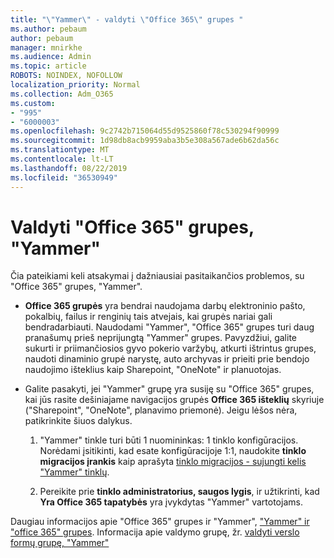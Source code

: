 ```yaml
---
title: "\"Yammer\" - valdyti \"Office 365\" grupes "
ms.author: pebaum
author: pebaum
manager: mnirkhe
ms.audience: Admin
ms.topic: article
ROBOTS: NOINDEX, NOFOLLOW
localization_priority: Normal
ms.collection: Adm_O365
ms.custom:
- "995"
- "6000003"
ms.openlocfilehash: 9c2742b715064d55d9525860f78c530294f90999
ms.sourcegitcommit: 1d98db8acb9959aba3b5e308a567ade6b62da56c
ms.translationtype: MT
ms.contentlocale: lt-LT
ms.lasthandoff: 08/22/2019
ms.locfileid: "36530949"
---
```

# <a name="manage-office-365-groups-in-yammer"></a>Valdyti "Office 365" grupes, "Yammer"

Čia pateikiami keli atsakymai į dažniausiai pasitaikančios problemos, su "Office 365" grupes, "Yammer".

* **Office 365 grupės** yra bendrai naudojama darbų elektroninio pašto, pokalbių, failus ir renginių tais atvejais, kai grupės nariai gali bendradarbiauti. Naudodami "Yammer", "Office 365" grupes turi daug pranašumų prieš neprijungtą "Yammer" grupes. Pavyzdžiui, galite sukurti ir priimančiosios gyvo pokerio varžybų, atkurti ištrintus grupes, naudoti dinaminio grupė narystę, auto archyvas ir prieiti prie bendojo naudojimo išteklius kaip Sharepoint, "OneNote" ir planuotojas.

* Galite pasakyti, jei "Yammer" grupę yra susiję su "Office 365" grupes, kai jūs rasite dešiniajame navigacijos grupės **Office 365 išteklių** skyriuje ("Sharepoint", "OneNote", planavimo priemonė). Jeigu lėšos nėra, patikrinkite šiuos dalykus.

  1. "Yammer" tinkle turi būti 1 nuomininkas: 1 tinklo konfigūracijos. Norėdami įsitikinti, kad esate konfigūracijoje 1:1, naudokite **tinklo migracijos įrankis** kaip aprašyta [tinklo migracijos - sujungti kelis "Yammer" tinklų](https://docs.microsoft.com/yammer/configure-your-yammer-network/consolidate-multiple-yammer-networks).

  2. Pereikite prie **tinklo administratorius, saugos lygis**, ir užtikrinti, kad **Yra Office 365 tapatybės** yra įvykdytas "Yammer" vartotojams.

Daugiau informacijos apie "Office 365" grupes ir "Yammer", ["Yammer" ir "office 365" grupes](https://docs.microsoft.com/yammer/manage-yammer-groups/yammer-and-office-365-groups?redirectSourcePath=%252fen-us%252farticle%252fYammer-and-Office-365-Groups-d8c239dc-a48b-47ab-b85e-6b4b8191a869). Informacija apie valdymo grupę, žr. [valdyti verslo formų grupę, "Yammer"](https://support.office.com/article/Manage-a-group-in-Yammer-6e05c6d6-5548-4c88-89cd-e6757a514ef2)
